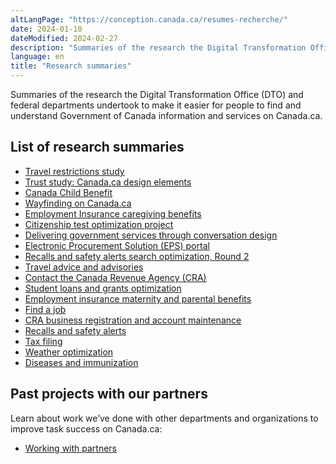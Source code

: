 ```yaml
---
altLangPage: "https://conception.canada.ca/resumes-recherche/"
date: 2024-01-10
dateModified: 2024-02-27
description: "Summaries of the research the Digital Transformation Office (DTO) and federal departments undertook to make it easier for people to find and understand Government of Canada information and services on Canada.ca."
language: en
title: "Research summaries"
---
```

<p>Summaries of the research the Digital Transformation Office (DTO) and federal departments undertook to make it easier for people to find and understand Government of Canada information and services on Canada.ca.</p>
<h2>List of research summaries</h2>
<ul class="mrgn-tp-lg">
  <li><a href="/research-summaries/travel-restrictions-study.html">Travel restrictions study</a></li>
  <li><a href="/research-summaries/trust.html">Trust study: Canada.ca design elements</a></li>
  <li><a href="/research-summaries/canada-child-benefit.html">Canada Child Benefit</a></li>
  <li><a href="/research-summaries/wayfinding-on-canada-ca.html">Wayfinding on Canada.ca</a></li>
  <li><a href="/research-summaries/caregiving-research-summary.html">Employment Insurance caregiving benefits</a></li>
  <li><a href="/research-summaries/citizenship-test-research-summary.html">Citizenship test optimization project</a></li>
  <li><a href="/research-summaries/conversation-design.html">Delivering government services through conversation design</a></li>
  <li><a href="/research-summaries/electronic-procurement-research-summary.html">Electronic Procurement Solution (EPS) portal</a></li>
  <li><a href="/research-summaries/recalls-safety-alerts-research-summary.html">Recalls and safety alerts search optimization, Round 2</a></li>
  <li><a href="/research-summaries/travel-advice-research-summary.html">Travel advice and advisories</a></li>
  <li><a href="/research-summaries/cra-contact-us-research-summary.html">Contact the Canada Revenue Agency (CRA)</a></li>
  <li><a href="/research-summaries/student-loans-research-summary.html">Student loans and grants optimization</a></li>
  <li><a href="/research-summaries/maternity-parental-research-summary.html">Employment insurance maternity and parental benefits</a></li>
  <li><a href="/research-summaries/find-job-research-summary.html">Find a job</a></li>
  <li><a href="/research-summaries/business-account-research-summary.html">CRA business registration and account maintenance</a></li>
  <li><a href="/research-summaries/recalls-research-summary.html">Recalls and safety alerts</a></li>
  <li><a href="/research-summaries/taxfiling-research-summary.html">Tax filing</a></li>
  <li><a href="/research-summaries/weather-research-summary.html">Weather optimization</a></li>
  <li><a href="/research-summaries/diseases-research-summary.html">Diseases and immunization</a></li>
</ul>
<h2>Past projects with our partners</h2>
<p>Learn about work we’ve done with other departments and organizations to improve task success on Canada.ca:</p>
<ul>
  <li><a href="../partners/">Working with partners</a></li>
</ul>